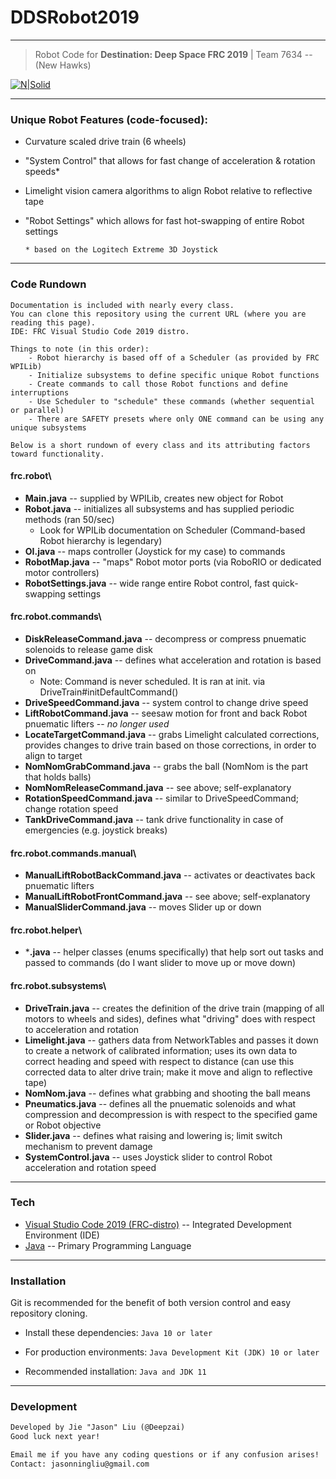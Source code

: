 # DDSRobot2019
---
> Robot Code for **Destination: Deep Space FRC 2019** | Team 7634 -- (New Hawks)

 
[![N|Solid](http://cafirst.org/wp-content/uploads/2019/01/FRC-2019-Social-Assets_launch-programs-fb-cover.jpg)](https://www.firstinspires.org/) 

---

### Unique Robot Features (code-focused):
  - Curvature scaled drive train (6 wheels)
  - "System Control" that allows for fast change of acceleration & rotation speeds*
  - Limelight vision camera algorithms to align Robot relative to reflective tape
  - "Robot Settings" which allows for fast hot-swapping of entire Robot settings
   
  	` * based on the Logitech Extreme 3D Joystick `

---

### Code Rundown
    Documentation is included with nearly every class.
    You can clone this repository using the current URL (where you are reading this page).
    IDE: FRC Visual Studio Code 2019 distro.
    
    Things to note (in this order):
        - Robot hierarchy is based off of a Scheduler (as provided by FRC WPILib)
        - Initialize subsystems to define specific unique Robot functions
        - Create commands to call those Robot functions and define interruptions
        - Use Scheduler to "schedule" these commands (whether sequential or parallel)
        - There are SAFETY presets where only ONE command can be using any unique subsystems
    
    Below is a short rundown of every class and its attributing factors toward functionality.

#### frc.robot\
* **Main.java** -- supplied by WPILib, creates new object for Robot
* **Robot.java** -- initializes all subsystems and has supplied periodic methods (ran 50/sec)
    * Look for WPILib documentation on Scheduler (Command-based Robot hierarchy is legendary)
* **OI.java** -- maps controller (Joystick for my case) to commands
* **RobotMap.java** -- "maps" Robot motor ports (via RoboRIO or dedicated motor controllers)
* **RobotSettings.java** -- wide range entire Robot control, fast quick-swapping settings

#### frc.robot.commands\
* **DiskReleaseCommand.java** -- decompress or compress pnuematic solenoids to release game disk
* **DriveCommand.java** -- defines what acceleration and rotation is based on
    * Note: Command is never scheduled. It is ran at init. via DriveTrain#initDefaultCommand()
* **DriveSpeedCommand.java** -- system control to change drive speed
* **LiftRobotCommand.java** -- seesaw motion for front and back Robot pnuematic lifters -- _no longer used_
* **LocateTargetCommand.java** -- grabs Limelight calculated corrections, provides changes to drive train based on those corrections, in order to align to target
* **NomNomGrabCommand.java** -- grabs the ball (NomNom is the part that holds balls)
* **NomNomReleaseCommand.java** -- see above; self-explanatory
* **RotationSpeedCommand.java** -- similar to DriveSpeedCommand; change rotation speed
* **TankDriveCommand.java** -- tank drive functionality in case of emergencies (e.g. joystick breaks)

#### frc.robot.commands.manual\
* **ManualLiftRobotBackCommand.java** -- activates or deactivates back pnuematic lifters
* **ManualLiftRobotFrontCommand.java** -- see above; self-explanatory
* **ManualSliderCommand.java** -- moves Slider up or down

#### frc.robot.helper\
* ***.java** -- helper classes (enums specifically) that help sort out tasks and passed to commands (do I want slider to move up or move down)

#### frc.robot.subsystems\
* **DriveTrain.java** -- creates the definition of the drive train (mapping of all motors to wheels and sides), defines what "driving" does with respect to acceleration and rotation
* **Limelight.java** -- gathers data from NetworkTables and passes it down to create a network of calibrated information; uses its own data to correct heading and speed with respect to distance (can use this corrected data to alter drive train; make it move and align to reflective tape)
* **NomNom.java** -- defines what grabbing and shooting the ball means
* **Pneumatics.java** -- defines all the pnuematic solenoids and what compression and decompression is with respect to the specified game or Robot objective
* **Slider.java** -- defines what raising and lowering is; limit switch mechanism to prevent damage
* **SystemControl.java** -- uses Joystick slider to control Robot acceleration and rotation speed
---
### Tech
* [Visual Studio Code 2019 (FRC-distro)](https://wpilib.screenstepslive.com/s/currentCS/a/932382-installing-visual-studio-code-c-java) -- Integrated Development Environment (IDE)
* [Java](https://www.oracle.com/java) -- Primary Programming Language
---

### Installation
Git is recommended for the benefit of both version control and easy repository cloning.

* Install these dependencies:
`Java 10 or later`

* For production environments:
`Java Development Kit (JDK) 10 or later`

* Recommended installation:
`Java and JDK 11`
---
### Development
```md
Developed by Jie "Jason" Liu (@Deepzai)
Good luck next year!

Email me if you have any coding questions or if any confusion arises!
Contact: jasonningliu@gmail.com
```